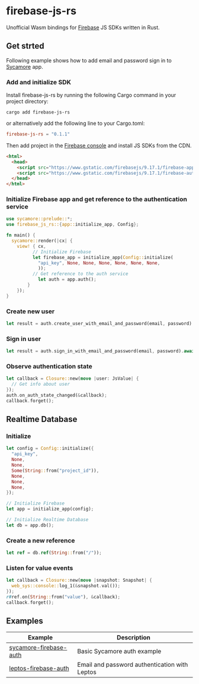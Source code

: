 # firebase-js-rs

Unofficial Wasm bindings for [Firebase](https://firebase.google.com) JS SDKs written in Rust.

## Get strted

Following example shows how to add email and password sign in to [Sycamore](https://sycamore-rs.netlify.app) app.

### Add and initialize SDK

Install firebase-js-rs by running the following Cargo command in your project directory:

```
cargo add firebase-js-rs
```

or alternatively add the following line to your Cargo.toml:

```toml
firebase-js-rs = "0.1.1"
```

Then add project in the [Firebase console](https://console.firebase.google.com/?authuser=0) and install JS SDKs from the CDN.

```html
<html>
  <head>
    <script src="https://www.gstatic.com/firebasejs/9.17.1/firebase-app-compat.js"></script>
    <script src="https://www.gstatic.com/firebasejs/9.17.1/firebase-auth-compat.js"></script>
  </head>
</html>

```

### Initialize Firebase app and get reference to the authentication service

```rust
use sycamore::prelude::*;
use firebase_js_rs::{app::initialize_app, Config};

fn main() {
  sycamore::render(|cx| {
    view! { cx,
          // Initialize Firebase
          let firebase_app = initialize_app(Config::initialize(
            "api_key", None, None, None, None, None, None,
            ));
          // Get reference to the auth service
            let auth = app.auth();
        }
    });
}

```

### Create new user

```rust
let result = auth.create_user_with_email_and_password(email, password).await;
```

### Sign in user

```rust
let result = auth.sign_in_with_email_and_password(email, password).await;
```

### Observe authentication state

```rust
let callback = Closure::new(move |user: JsValue| {
  // Get info about user
});
auth.on_auth_state_changed(&callback);
callback.forget();
```

## Realtime Database

### Initialize

```rust
let config = Config::initialize({
  "api_key",
  None,
  None,
  Some(String::from("project_id")),
  None,
  None,
  None,
});

// Initialize Firebase
let app = initialize_app(config);

// Initialize Realtime Database
let db = app.db();
```

### Create a new reference

```rust
let ref = db.ref(String::from("/"));
```

### Listen for value events

```rust
let callback = Closure::new(move |snapshot: Snapshot| {
  web_sys::console::log_1(&snapshot.val());
});
r#ref.on(String::from("value"), &callback);
callback.forget();
```

## Examples

|Example|Description|
|-|-|
|[sycamore-firebase-auth](https://github.com/wa1aric/firebase-js-rs/tree/main/examples/sycamore-firebase-auth)|Basic Sycamore auth example|
|[leptos-firebase-auth](https://github.com/wa1aric/firebase-js-rs/tree/main/examples/leptos-firebase-auth)|Email and password authentication with Leptos|